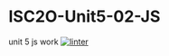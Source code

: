 # ISC2O-Unit5-02-JS
unit 5 js work
 [![linter](https://github.com/Alexander-Ignacio/ISC2O-Unit5-02-JS/workflows/linter/badge.svg)](https://github.com/marketplace/actions/super-linter)   
